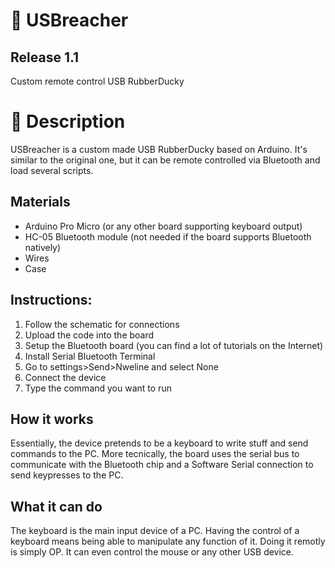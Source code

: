# 🔑 USBreacher
## Release 1.1
Custom remote control USB RubberDucky

# 📜 Description
USBreacher is a custom made USB RubberDucky based on Arduino. It's similar to the original one, but it can be remote controlled via Bluetooth and load several scripts.

## Materials
- Arduino Pro Micro (or any other board supporting keyboard output)
- HC-05 Bluetooth module (not needed if the board supports Bluetooth natively)
- Wires
- Case
## Instructions:
1) Follow the schematic for connections
2) Upload the code into the board
3) Setup the Bluetooth board (you can find a lot of tutorials on the Internet)
4) Install Serial Bluetooth Terminal
5) Go to settings>Send>Nweline and select None
6) Connect the device
7) Type the command you want to run

## How it works
Essentially, the device pretends to be a keyboard to write stuff and send commands to the PC. More tecnically, the board uses the serial bus to communicate with the Bluetooth chip and a Software Serial connection to send keypresses to the PC.

## What it can do
The keyboard is the main input device of a PC. Having the control of a keyboard means being able to manipulate any function of it. Doing it remotly is simply OP. It can even control the mouse or any other USB device.
